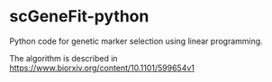 # scGeneFit-python
Python code for genetic marker selection using linear programming.

The algorithm is described in https://www.biorxiv.org/content/10.1101/599654v1



